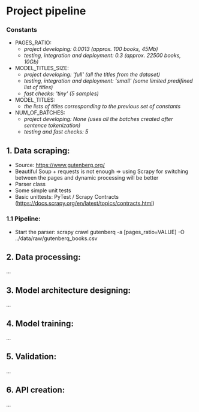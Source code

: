 # Project pipeline

### Constants
- PAGES_RATIO:
  - *project developing: 0.0013 (approx. 100 books, 45Mb)*
  - *testing, integration and deployment: 0.3 (approx. 22500 books, 10Gb)*
- MODEL_TITLES_SIZE:
  - *project developing: 'full' (all the titles from the dataset)*
  - *testing, integration and deployment: 'small' (some limited predifined list of titles)*
  - *fast checks: 'tiny' (5 samples)*
- MODEL_TITLES:
  - *the lists of titles corresponding to the previous set of constants* 
- NUM_OF_BATCHES:
  - *project developing: None (uses all the batches created after sentence tokenization)*
  - *testing and fast checks: 5*

## 1. Data scraping:
- Source: https://www.gutenberg.org/
- Beautiful Soup + requests is not enough => using Scrapy for switching between the pages and dynamic processing will be better
- Parser class
- Some simple unit tests
- Basic unittests: PyTest / Scrapy Contracts (https://docs.scrapy.org/en/latest/topics/contracts.html)

### 1.1 Pipeline:
- Start the parser: scrapy crawl gutenberq -a [pages_ratio=VALUE] -O ../data/raw/gutenberq_books.csv

## 2. Data processing:
...

## 3. Model architecture designing:
...

## 4. Model training:
...

## 5. Validation:
...

## 6. API creation:
...